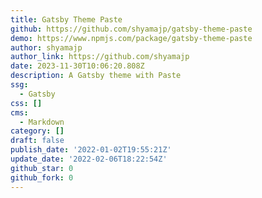 ```yaml
---
title: Gatsby Theme Paste
github: https://github.com/shyamajp/gatsby-theme-paste
demo: https://www.npmjs.com/package/gatsby-theme-paste
author: shyamajp
author_link: https://github.com/shyamajp
date: 2023-11-30T10:06:20.808Z
description: A Gatsby theme with Paste
ssg:
  - Gatsby
css: []
cms:
  - Markdown
category: []
draft: false
publish_date: '2022-01-02T19:55:21Z'
update_date: '2022-02-06T18:22:54Z'
github_star: 0
github_fork: 0
---
```

